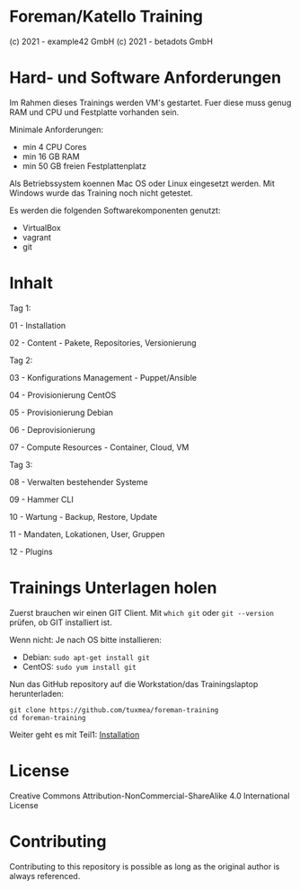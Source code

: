 
# Foreman/Katello Training

(c) 2021 - example42 GmbH
(c) 2021 - betadots GmbH

# Hard- und Software Anforderungen

Im Rahmen dieses Trainings werden VM's gestartet. Fuer diese muss genug RAM und CPU und Festplatte vorhanden sein.

Minimale Anforderungen:

- min 4 CPU Cores
- min 16 GB RAM
- min 50 GB freien Festplattenplatz

Als Betriebssystem koennen Mac OS oder Linux eingesetzt werden. Mit Windows wurde das Training noch nicht getestet.

Es werden die folgenden Softwarekomponenten genutzt:

- VirtualBox
- vagrant
- git

# Inhalt

Tag 1:

01 - Installation

02 - Content - Pakete, Repositories, Versionierung

Tag 2:

03 - Konfigurations Management - Puppet/Ansible

04 - Provisionierung CentOS

05 - Provisionierung Debian

06 - Deprovisionierung

07 - Compute Resources - Container, Cloud, VM

Tag 3:

08 - Verwalten bestehender Systeme

09 - Hammer CLI

10 - Wartung - Backup, Restore, Update

11 - Mandaten, Lokationen, User, Gruppen

12 - Plugins

# Trainings Unterlagen holen

Zuerst brauchen wir einen GIT Client. Mit `which git` oder `git --version` prüfen, ob GIT installiert ist.

Wenn nicht: Je nach OS bitte installieren:

- Debian: `sudo apt-get install git`
- CentOS: `sudo yum install git`

Nun das GitHub repository auf die Workstation/das Trainingslaptop herunterladen:

    git clone https://github.com/tuxmea/foreman-training
    cd foreman-training

Weiter geht es mit Teil1: [Installation](01_installation)

# License

Creative Commons Attribution-NonCommercial-ShareAlike 4.0 International License

# Contributing

Contributing to this repository is possible as long as the original author is always referenced.

